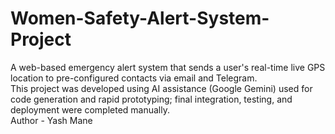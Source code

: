 # Women-Safety-Alert-System-Project
A web-based emergency alert system that sends a user's real-time live GPS location to pre-configured contacts via email and Telegram.<br>
This project was developed using AI assistance (Google Gemini) used for code generation and rapid prototyping; final integration, testing, and deployment were completed manually.<br>
Author - Yash Mane
